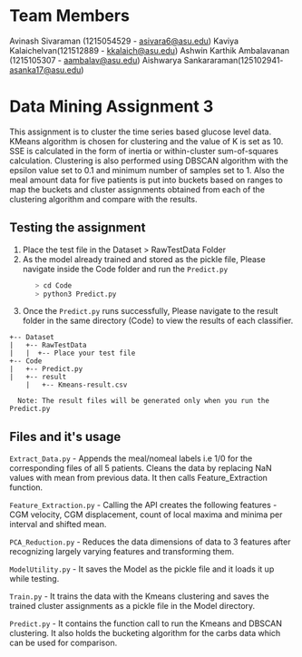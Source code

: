 # Team Members

Avinash Sivaraman (1215054529 - asivara6@asu.edu)
Kaviya Kalaichelvan(121512889 - kkalaich@asu.edu)
Ashwin Karthik Ambalavanan (1215105307 - aambalav@asu.edu)
Aishwarya Sankararaman(125102941- asanka17@asu.edu)

# Data Mining Assignment 3

This assignment is to cluster the time series based glucose level data. KMeans algorithm is chosen for clustering and the value of K is set as 10. SSE is calculated in the form of inertia or within-cluster sum-of-squares calculation. Clustering is also performed using DBSCAN algorithm with the epsilon value set to 0.1 and minimum number of samples set to 1. Also the meal amount data for five patients is put into buckets based on ranges to map the buckets and cluster assignments obtained from each of the clustering algorithm and compare with the results.

## Testing the assignment

  1. Place the test file in the Dataset > RawTestData Folder
  2. As the model already trained and stored as the pickle file, Please navigate
     inside the Code folder and run the `Predict.py`
     ```bash
        > cd Code
        > python3 Predict.py
     ```
  3. Once the `Predict.py` runs successfully, Please navigate to the result folder
   in the same directory (Code) to view the results of each classifier.

    +-- Dataset
    |   +-- RawTestData
    |   |  +-- Place your test file
    +-- Code
    |   +-- Predict.py
    |   +-- result
        |   +-- Kmeans-result.csv

  ```
    Note: The result files will be generated only when you run the Predict.py
  ```
## Files and it's usage

`Extract_Data.py` - Appends the meal/nomeal labels i.e 1/0 for the corresponding
                  files of all 5 patients. Cleans the data by replacing NaN values
                  with mean from previous data. It then calls Feature_Extraction
                  function.

`Feature_Extraction.py` - Calling the API creates the following features -CGM velocity,
                        CGM displacement, count of local maxima and minima per interval
                        and shifted mean.

`PCA_Reduction.py` -  Reduces the data dimensions of data to 3 features after recognizing
                    largely varying features and transforming them.

`ModelUtility.py` -  It saves the Model as the pickle file and it loads it up while
                   testing.

`Train.py` -  It trains the data with the Kmeans clustering and saves the trained cluster assignments
            as a pickle file in the Model directory. 

`Predict.py` -  It contains the function call to run the Kmeans and DBSCAN clustering. It also holds the bucketing algorithm for the carbs data which can be used for comparison.
              

